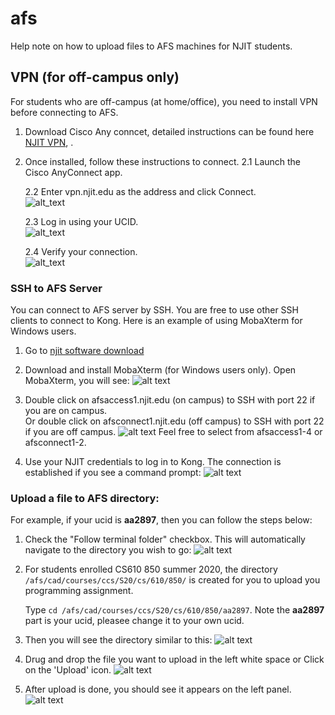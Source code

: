 # afs
Help note on how to upload files to AFS machines for NJIT students.

## VPN (for off-campus only)
For students who are off-campus (at home/office), you need to install VPN before connecting to AFS. 
1. Download Cisco Any conncet, detailed instructions can be found here [NJIT VPN](https://ist.njit.edu/vpn), .
2. Once installed, follow these instructions to connect.
    2.1 Launch the Cisco AnyConnect app. 
    
    2.2 Enter vpn.njit.edu as the address and click Connect. \
        ![alt_text](images/anyconnect_1.PNG)
        
    2.3 Log in using your UCID. \
        ![alt_text](images/anyconnect_2.PNG)
        
    2.4 Verify your connection. \
        ![alt_text](images/anyconnect_3.PNG)


### SSH to AFS Server
You can connect to AFS server by SSH. 
You are free to use other SSH clients to connect to Kong. 
Here is an example of using MobaXterm for Windows users. 
1. Go to [njit software download](http://ist.njit.edu/software-available-download/)
2. Download and install MobaXterm (for Windows users only). Open MobaXterm, you will see:
    ![alt text](images/MobaXterm_1.PNG)
3. Double click on afsaccess1.njit.edu (on campus) to SSH with port 22 if you are on campus.  
   Or double click on afsconnect1.njit.edu (off campus) to SSH with port 22 if you are off campus.
    ![alt text](images/MobaXterm_2.PNG)
    Feel free to select from afsaccess1-4 or afsconnect1-2.

4. Use your NJIT credentials to log in to Kong. The connection is established if you see a command prompt:
    ![alt text](images/MobaXterm_3.PNG)
    
### Upload a file to AFS directory:
For example, if your ucid is **aa2897**, then you can follow the steps below:
1. Check the "Follow terminal folder" checkbox. This will automatically navigate to the directory you wish to go:
    ![alt text](images/MobaXterm_4.PNG)

2. For students enrolled CS610 850 summer 2020, the directory `/afs/cad/courses/ccs/S20/cs/610/850/` is created for you to upload you programming assignment. 
    
    Type `cd /afs/cad/courses/ccs/S20/cs/610/850/aa2897`. Note the **aa2897** part is your ucid, pleasee change it to your own ucid.
 
3. Then you will see the directory similar to this:
    ![alt text](images/MobaXterm_5.PNG)
    
4. Drug and drop the file you want to upload in the left white space or Click on the 'Upload' icon.
    ![alt text](images/upload_button_1.PNG)

5. After upload is done, you should see it appears on the left panel.
    ![alt text](images/upload_button_2.PNG)

